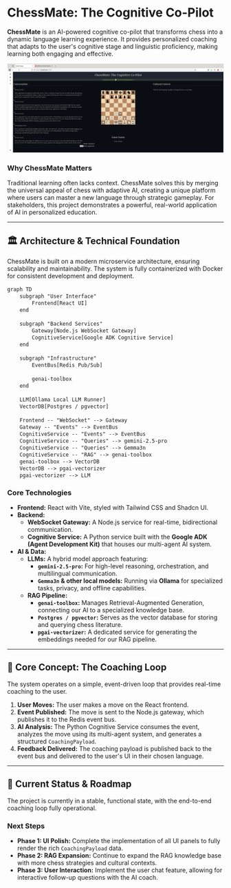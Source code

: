 # ChessMate: The Cognitive Co-Pilot

**ChessMate** is an AI-powered cognitive co-pilot that transforms chess into a dynamic language learning experience. It provides personalized coaching that adapts to the user's cognitive stage and linguistic proficiency, making learning both engaging and effective.

![](docs/100-001-chessmate-UI.png)

### Why ChessMate Matters

Traditional learning often lacks context. ChessMate solves this by merging the universal appeal of chess with adaptive AI, creating a unique platform where users can master a new language through strategic gameplay. For stakeholders, this project demonstrates a powerful, real-world application of AI in personalized education.

---

## 🏛️ Architecture & Technical Foundation

ChessMate is built on a modern microservice architecture, ensuring scalability and maintainability. The system is fully containerized with Docker for consistent development and deployment.

```mermaid
graph TD
    subgraph "User Interface"
        Frontend[React UI]
    end

    subgraph "Backend Services"
        Gateway[Node.js WebSocket Gateway]
        CognitiveService[Google ADK Cognitive Service]
    end

    subgraph "Infrastructure"
        EventBus[Redis Pub/Sub]
        
        genai-toolbox        
    end

    LLM[Ollama Local LLM Runner]
    VectorDB[Postgres / pgvector]

    Frontend -- "WebSocket" --> Gateway
    Gateway -- "Events" --> EventBus
    CognitiveService -- "Events" --> EventBus
    CognitiveService -- "Queries" --> gemini-2.5-pro
    CognitiveService -- "Queries" --> Gemma3n
    CognitiveService -- "RAG" --> genai-toolbox
    genai-toolbox --> VectorDB
    VectorDB --> pgai-vectorizer
    pgai-vectorizer --> LLM
```

### Core Technologies

*   **Frontend:** React with Vite, styled with Tailwind CSS and Shadcn UI.
*   **Backend:**
    *   **WebSocket Gateway:** A Node.js service for real-time, bidirectional communication.
    *   **Cognitive Service:** A Python service built with the **Google ADK (Agent Development Kit)** that houses our multi-agent AI system.
*   **AI & Data:**
    *   **LLMs:** A hybrid model approach featuring:
        *   **`gemini-2.5-pro`:** For high-level reasoning, orchestration, and multilingual communication.
        *   **`Gemma3n` & other local models:** Running via **Ollama** for specialized tasks, privacy, and offline capabilities.
    *   **RAG Pipeline:**
        *   **`genai-toolbox`:** Manages Retrieval-Augmented Generation, connecting our AI to a specialized knowledge base.
        *   **`Postgres / pgvector`:** Serves as the vector database for storing and querying chess literature.
        *   **`pgai-vectorizer`:** A dedicated service for generating the embeddings needed for our RAG pipeline.

---

## 🔄 Core Concept: The Coaching Loop

The system operates on a simple, event-driven loop that provides real-time coaching to the user.

1.  **User Moves:** The user makes a move on the React frontend.
2.  **Event Published:** The move is sent to the Node.js gateway, which publishes it to the Redis event bus.
3.  **AI Analysis:** The Python Cognitive Service consumes the event, analyzes the move using its multi-agent system, and generates a structured `CoachingPayload`.
4.  **Feedback Delivered:** The coaching payload is published back to the event bus and delivered to the user's UI in their chosen language.

---

## 📍 Current Status & Roadmap

The project is currently in a stable, functional state, with the end-to-end coaching loop fully operational.

### Next Steps

*   **Phase 1: UI Polish:** Complete the implementation of all UI panels to fully render the rich `CoachingPayload` data.
*   **Phase 2: RAG Expansion:** Continue to expand the RAG knowledge base with more chess strategies and cultural contexts.
*   **Phase 3: User Interaction:** Implement the user chat feature, allowing for interactive follow-up questions with the AI coach.
